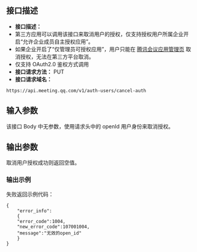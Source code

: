 ## 接口描述
- **接口描述：**
 - 第三方应用可以调用该接口来取消用户的授权，仅支持授权用户所属企业开启“允许企业成员自主授权应用”。
 - 如果企业开启了“仅管理员可授权应用”，用户只能在 [腾讯会议应用管理页](https://meeting.tencent.com/marketplace/installed) 取消授权，无法在第三方平台取消。
 - 仅支持 OAuth2.0 鉴权方式调用
- **接口请求方法：** PUT
- **接口请求域名：**
```plaintext
https://api.meeting.qq.com/v1/auth-users/cancel-auth
```

## 输入参数
该接口 Body 中无参数，使用请求头中的 openId 用户身份来取消授权。

## 输出参数
取消用户授权成功则返回空值。

### 输出示例
失败返回示例代码：
```plaintext
{
	"error_info": 
	{
	"error_code":1004,
	"new_error_code":107001004,
	"message":"无效的open_id"
	}
}
```
